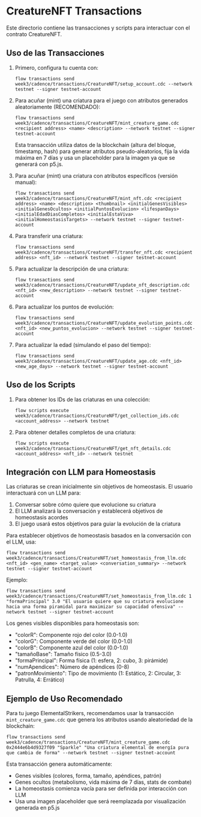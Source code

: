 # CreatureNFT Transactions

Este directorio contiene las transacciones y scripts para interactuar con el contrato CreatureNFT.

## Uso de las Transacciones

1. Primero, configura tu cuenta con:
   ```
   flow transactions send week3/cadence/transactions/CreatureNFT/setup_account.cdc --network testnet --signer testnet-account
   ```

2. Para acuñar (mint) una criatura para el juego con atributos generados aleatoriamente (RECOMENDADO):
   ```
   flow transactions send week3/cadence/transactions/CreatureNFT/mint_creature_game.cdc <recipient address> <name> <description> --network testnet --signer testnet-account
   ```
   Esta transacción utiliza datos de la blockchain (altura del bloque, timestamp, hash) para generar 
   atributos pseudo-aleatorios, fija la vida máxima en 7 días y usa un placeholder para la imagen
   ya que se generará con p5.js.

3. Para acuñar (mint) una criatura con atributos específicos (versión manual):
   ```
   flow transactions send week3/cadence/transactions/CreatureNFT/mint_nft.cdc <recipient address> <name> <description> <thumbnail> <initialGenesVisibles> <initialGenesOcultos> <initialPuntosEvolucion> <lifespanDays> <initialEdadDiasCompletos> <initialEstaViva> <initialHomeostasisTargets> --network testnet --signer testnet-account
   ```

4. Para transferir una criatura:
   ```
   flow transactions send week3/cadence/transactions/CreatureNFT/transfer_nft.cdc <recipient address> <nft_id> --network testnet --signer testnet-account
   ```

5. Para actualizar la descripción de una criatura:
   ```
   flow transactions send week3/cadence/transactions/CreatureNFT/update_nft_description.cdc <nft_id> <new_description> --network testnet --signer testnet-account
   ```

6. Para actualizar los puntos de evolución:
   ```
   flow transactions send week3/cadence/transactions/CreatureNFT/update_evolution_points.cdc <nft_id> <new_puntos_evolucion> --network testnet --signer testnet-account
   ```

7. Para actualizar la edad (simulando el paso del tiempo):
   ```
   flow transactions send week3/cadence/transactions/CreatureNFT/update_age.cdc <nft_id> <new_age_days> --network testnet --signer testnet-account
   ```

## Uso de los Scripts

1. Para obtener los IDs de las criaturas en una colección:
   ```
   flow scripts execute week3/cadence/transactions/CreatureNFT/get_collection_ids.cdc <account_address> --network testnet
   ```

2. Para obtener detalles completos de una criatura:
   ```
   flow scripts execute week3/cadence/transactions/CreatureNFT/get_nft_details.cdc <account_address> <nft_id> --network testnet
   ```

## Integración con LLM para Homeostasis

Las criaturas se crean inicialmente sin objetivos de homeostasis. El usuario interactuará con un LLM para:

1. Conversar sobre cómo quiere que evolucione su criatura
2. El LLM analizará la conversación y establecerá objetivos de homeostasis acordes
3. El juego usará estos objetivos para guiar la evolución de la criatura

Para establecer objetivos de homeostasis basados en la conversación con el LLM, usa:
```
flow transactions send week3/cadence/transactions/CreatureNFT/set_homeostasis_from_llm.cdc <nft_id> <gen_name> <target_value> <conversation_summary> --network testnet --signer testnet-account
```

Ejemplo:
```
flow transactions send week3/cadence/transactions/CreatureNFT/set_homeostasis_from_llm.cdc 1 "formaPrincipal" 3.0 "El usuario quiere que su criatura evolucione hacia una forma piramidal para maximizar su capacidad ofensiva" --network testnet --signer testnet-account
```

Los genes visibles disponibles para homeostasis son:
- "colorR": Componente rojo del color (0.0-1.0)
- "colorG": Componente verde del color (0.0-1.0)
- "colorB": Componente azul del color (0.0-1.0)
- "tamañoBase": Tamaño físico (0.5-3.0)
- "formaPrincipal": Forma física (1: esfera, 2: cubo, 3: pirámide)
- "numApendices": Número de apéndices (0-8)
- "patronMovimiento": Tipo de movimiento (1: Estático, 2: Circular, 3: Patrulla, 4: Errático)

## Ejemplo de Uso Recomendado

Para tu juego ElementalStrikers, recomendamos usar la transacción `mint_creature_game.cdc` que genera los atributos usando aleatoriedad de la blockchain:

```
flow transactions send week3/cadence/transactions/CreatureNFT/mint_creature_game.cdc 0x2444e6b4d9327f09 "Sparkle" "Una criatura elemental de energía pura que cambia de forma" --network testnet --signer testnet-account
```

Esta transacción genera automáticamente:
- Genes visibles (colores, forma, tamaño, apéndices, patrón)
- Genes ocultos (metabolismo, vida máxima de 7 días, stats de combate)
- La homeostasis comienza vacía para ser definida por interacción con LLM
- Usa una imagen placeholder que será reemplazada por visualización generada en p5.js